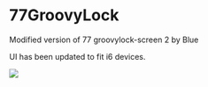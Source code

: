 77GroovyLock
============

Modified version of 77 groovylock-screen 2 by Blue

UI has been updated to fit i6 devices. 

<img src="http://i.imgur.com/Xh504uc.png">
